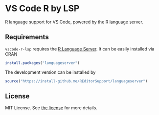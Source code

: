 # VS Code R by LSP

R language support for [VS Code](https://code.visualstudio.com/), powered by the [R language server](https://github.com/REditorSupport/languageserver).

## Requirements

`vscode-r-lsp` requires the [R Language Server](https://github.com/REditorSupport/languageserver).
It can be easily installed via CRAN
```r
install.packages("languageserver")
```

The development version can be installed by
```r
source("https://install-github.me/REditorSupport/languageserver")
```

## License

MIT License.  See [the license](LICENSE) for more details.
